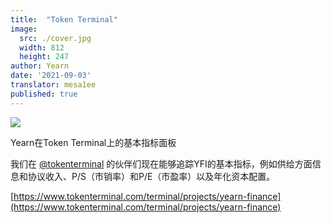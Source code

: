 ```yaml
---
title:  "Token Terminal"
image:
  src: ./cover.jpg
  width: 812
  height: 247
author: Yearn
date: '2021-09-03'
translator: mesa1ee
published: true
---
```


![](/_posts/_announcements/token-terminal/1.jpg?w=812&h=247)

Yearn在Token Terminal上的基本指标面板 

我们在 [@tokenterminal](https://twitter.com/tokenterminal) 的伙伴们现在能够追踪YFI的基本指标，例如供给方面信息和协议收入、P/S（市销率）和P/E（市盈率）以及年化资本配置。

[https://www.tokenterminal.com/terminal/projects/yearn-finance](https://www.tokenterminal.com/terminal/projects/yearn-finance)
